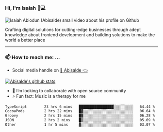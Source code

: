 ### Hi, I'm Isaiah 🌻💻

<img src="https://res.cloudinary.com/abisalde/image/upload/c_scale,h_311,w_816/v1616039512/Abisalde_github.gif" alt="Isaiah Abiodun (Abisalde) small video about his profile on Github">

Crafting digital solutions for cutting-edge businesses through adept knowledge about frontend development and building solutions to make the world a better place
<hr>

### 📫 How to reach me: ...
- Social media handle on <a href="https://twitter.com/abisalde">🔔  Abisalde   👈</a>


[![Abisalde's github stats](https://github-readme-stats.vercel.app/api?username=abisalde)](https://github.com/abisalde/github-readme-stats)

- 👯 I’m looking to collaborate with open source community
- ⚡ Fun fact: Music is a therapy for me


<!--
**abisalde/Abisalde** is a ✨ _special_ ✨ repository because its `README.md` (this file) appears on your GitHub profile.

Here are some ideas to get you started:


- 👯 I’m looking to collaborate with open source community
- 🤔 I’m looking for help with ...
- 💬 Ask me about ...
- 📫 How to reach me: ...
- 😄 Pronouns: ...
- ⚡ Fun fact: ...
-->

<!--START_SECTION:waka-->

```txt
TypeScript        23 hrs 6 mins   ████████████████░░░░░░░░░   64.44 %
CocoaPods         2 hrs 22 mins   █▓░░░░░░░░░░░░░░░░░░░░░░░   06.64 %
Groovy            2 hrs 15 mins   █▓░░░░░░░░░░░░░░░░░░░░░░░   06.28 %
JSON              2 hrs 2 mins    █▒░░░░░░░░░░░░░░░░░░░░░░░   05.69 %
Other             1 hr 5 mins     ▓░░░░░░░░░░░░░░░░░░░░░░░░   03.07 %
```

<!--END_SECTION:waka-->

